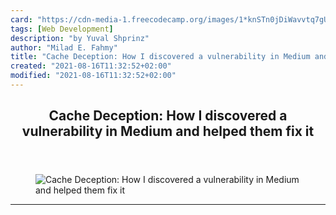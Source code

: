 ```yaml
---
card: "https://cdn-media-1.freecodecamp.org/images/1*knSTn0jDiWavvtq7gUvmeg.png"
tags: [Web Development]
description: "by Yuval Shprinz"
author: "Milad E. Fahmy"
title: "Cache Deception: How I discovered a vulnerability in Medium and helped them fix it"
created: "2021-08-16T11:32:52+02:00"
modified: "2021-08-16T11:32:52+02:00"
---
```

<div class="site-wrapper">
<main id="site-main" class="site-main outer">
<div class="inner">
<article class="post-full post tag-web-development tag-technology tag-bug-bounty tag-cybersecurity tag-software-development ">
<header class="post-full-header">
<h1 class="post-full-title">Cache Deception: How I discovered a vulnerability in Medium and helped them fix it</h1>
</header>
<figure class="post-full-image">
<picture>
<source media="(max-width: 700px)" sizes="1px" srcset="data:image/gif;base64,R0lGODlhAQABAIAAAAAAAP///yH5BAEAAAAALAAAAAABAAEAAAIBRAA7 1w">
<source media="(min-width: 701px)" sizes="(max-width: 800px) 400px,
(max-width: 1170px) 700px,
1400px" srcset="https://cdn-media-1.freecodecamp.org/images/1*knSTn0jDiWavvtq7gUvmeg.png 300w,
https://cdn-media-1.freecodecamp.org/images/1*knSTn0jDiWavvtq7gUvmeg.png 600w,
https://cdn-media-1.freecodecamp.org/images/1*knSTn0jDiWavvtq7gUvmeg.png 1000w,
https://cdn-media-1.freecodecamp.org/images/1*knSTn0jDiWavvtq7gUvmeg.png 2000w">
<img onerror="this.style.display='none'" src="https://cdn-media-1.freecodecamp.org/images/1*knSTn0jDiWavvtq7gUvmeg.png" alt="Cache Deception: How I discovered a vulnerability in Medium and helped them fix it">
</picture>
</figure>
<section class="post-full-content">
<div class="post-content medium-migrated-article">
</div>
<hr>
</section>
</article>
</div>
</main>
</div>
<!-- Google Tag Manager (noscript) -->
<!-- End Google Tag Manager (noscript) -->
